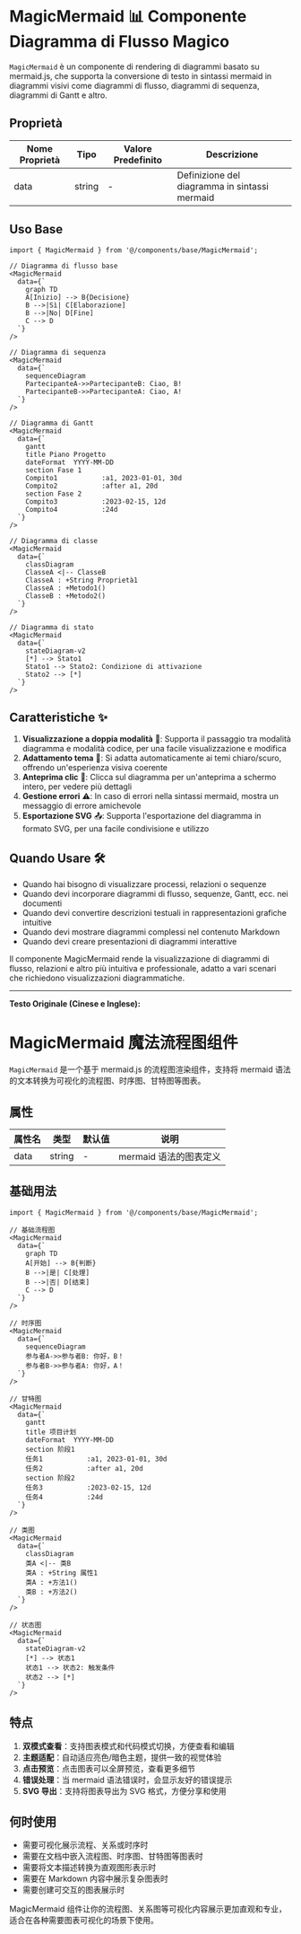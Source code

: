 # MagicMermaid 📊 Componente Diagramma di Flusso Magico

`MagicMermaid` è un componente di rendering di diagrammi basato su mermaid.js, che supporta la conversione di testo in sintassi mermaid in diagrammi visivi come diagrammi di flusso, diagrammi di sequenza, diagrammi di Gantt e altro.

## Proprietà

| Nome Proprietà | Tipo   | Valore Predefinito | Descrizione                   |
| -------------- | ------ | ------------------ | ----------------------------- |
| data           | string | -                  | Definizione del diagramma in sintassi mermaid |

## Uso Base

```tsx
import { MagicMermaid } from '@/components/base/MagicMermaid';

// Diagramma di flusso base
<MagicMermaid
  data={`
    graph TD
    A[Inizio] --> B{Decisione}
    B -->|Sì| C[Elaborazione]
    B -->|No| D[Fine]
    C --> D
  `}
/>

// Diagramma di sequenza
<MagicMermaid
  data={`
    sequenceDiagram
    PartecipanteA->>PartecipanteB: Ciao, B!
    PartecipanteB->>PartecipanteA: Ciao, A!
  `}
/>

// Diagramma di Gantt
<MagicMermaid
  data={`
    gantt
    title Piano Progetto
    dateFormat  YYYY-MM-DD
    section Fase 1
    Compito1           :a1, 2023-01-01, 30d
    Compito2           :after a1, 20d
    section Fase 2
    Compito3           :2023-02-15, 12d
    Compito4           :24d
  `}
/>

// Diagramma di classe
<MagicMermaid
  data={`
    classDiagram
    ClasseA <|-- ClasseB
    ClasseA : +String Proprietà1
    ClasseA : +Metodo1()
    ClasseB : +Metodo2()
  `}
/>

// Diagramma di stato
<MagicMermaid
  data={`
    stateDiagram-v2
    [*] --> Stato1
    Stato1 --> Stato2: Condizione di attivazione
    Stato2 --> [*]
  `}
/>
```

## Caratteristiche ✨

1. **Visualizzazione a doppia modalità** 🔄: Supporta il passaggio tra modalità diagramma e modalità codice, per una facile visualizzazione e modifica
2. **Adattamento tema** 🌙: Si adatta automaticamente ai temi chiaro/scuro, offrendo un'esperienza visiva coerente
3. **Anteprima clic** 👀: Clicca sul diagramma per un'anteprima a schermo intero, per vedere più dettagli
4. **Gestione errori** ⚠️: In caso di errori nella sintassi mermaid, mostra un messaggio di errore amichevole
5. **Esportazione SVG** 📤: Supporta l'esportazione del diagramma in formato SVG, per una facile condivisione e utilizzo

## Quando Usare 🛠️

-   Quando hai bisogno di visualizzare processi, relazioni o sequenze
-   Quando devi incorporare diagrammi di flusso, sequenze, Gantt, ecc. nei documenti
-   Quando devi convertire descrizioni testuali in rappresentazioni grafiche intuitive
-   Quando devi mostrare diagrammi complessi nel contenuto Markdown
-   Quando devi creare presentazioni di diagrammi interattive

Il componente MagicMermaid rende la visualizzazione di diagrammi di flusso, relazioni e altro più intuitiva e professionale, adatto a vari scenari che richiedono visualizzazioni diagrammatiche.

---

**Testo Originale (Cinese e Inglese):**

# MagicMermaid 魔法流程图组件

`MagicMermaid` 是一个基于 mermaid.js 的流程图渲染组件，支持将 mermaid 语法的文本转换为可视化的流程图、时序图、甘特图等图表。

## 属性

| 属性名 | 类型   | 默认值 | 说明                   |
| ------ | ------ | ------ | ---------------------- |
| data   | string | -      | mermaid 语法的图表定义 |

## 基础用法

```tsx
import { MagicMermaid } from '@/components/base/MagicMermaid';

// 基础流程图
<MagicMermaid
  data={`
    graph TD
    A[开始] --> B{判断}
    B -->|是| C[处理]
    B -->|否| D[结束]
    C --> D
  `}
/>

// 时序图
<MagicMermaid
  data={`
    sequenceDiagram
    参与者A->>参与者B: 你好，B！
    参与者B->>参与者A: 你好，A！
  `}
/>

// 甘特图
<MagicMermaid
  data={`
    gantt
    title 项目计划
    dateFormat  YYYY-MM-DD
    section 阶段1
    任务1           :a1, 2023-01-01, 30d
    任务2           :after a1, 20d
    section 阶段2
    任务3           :2023-02-15, 12d
    任务4           :24d
  `}
/>

// 类图
<MagicMermaid
  data={`
    classDiagram
    类A <|-- 类B
    类A : +String 属性1
    类A : +方法1()
    类B : +方法2()
  `}
/>

// 状态图
<MagicMermaid
  data={`
    stateDiagram-v2
    [*] --> 状态1
    状态1 --> 状态2: 触发条件
    状态2 --> [*]
  `}
/>
```

## 特点

1. **双模式查看**：支持图表模式和代码模式切换，方便查看和编辑
2. **主题适配**：自动适应亮色/暗色主题，提供一致的视觉体验
3. **点击预览**：点击图表可以全屏预览，查看更多细节
4. **错误处理**：当 mermaid 语法错误时，会显示友好的错误提示
5. **SVG 导出**：支持将图表导出为 SVG 格式，方便分享和使用

## 何时使用

-   需要可视化展示流程、关系或时序时
-   需要在文档中嵌入流程图、时序图、甘特图等图表时
-   需要将文本描述转换为直观图形表示时
-   需要在 Markdown 内容中展示复杂图表时
-   需要创建可交互的图表展示时

MagicMermaid 组件让你的流程图、关系图等可视化内容展示更加直观和专业，适合在各种需要图表可视化的场景下使用。
